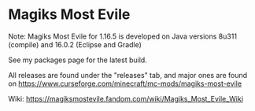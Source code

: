 # Magiks Most Evile

Note: Magiks Most Evile for 1.16.5 is developed on Java versions 8u311 (compile) and 16.0.2 (Eclipse and Gradle)

See my packages page for the latest build.

All releases are found under the "releases" tab, and major ones are found
on https://www.curseforge.com/minecraft/mc-mods/magiks-most-evile

Wiki: https://magiksmostevile.fandom.com/wiki/Magiks_Most_Evile_Wiki
